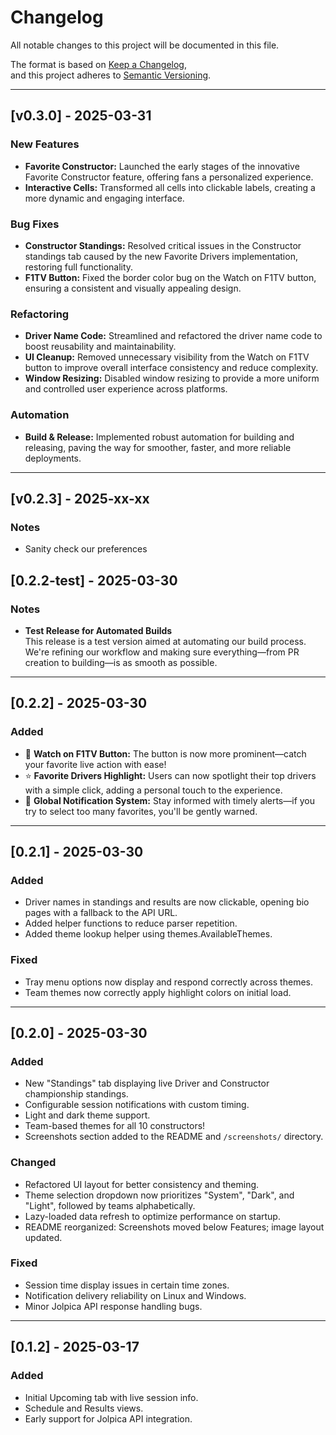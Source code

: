 # Changelog

All notable changes to this project will be documented in this file.

The format is based on [Keep a Changelog](https://keepachangelog.com/en/1.0.0/),  
and this project adheres to [Semantic Versioning](https://semver.org/spec/v2.0.0.html).

---

## [v0.3.0] - 2025-03-31

### New Features
- **Favorite Constructor:** Launched the early stages of the innovative Favorite Constructor feature, offering fans a personalized experience.
- **Interactive Cells:** Transformed all cells into clickable labels, creating a more dynamic and engaging interface.

### Bug Fixes
- **Constructor Standings:** Resolved critical issues in the Constructor standings tab caused by the new Favorite Drivers implementation, restoring full functionality.
- **F1TV Button:** Fixed the border color bug on the Watch on F1TV button, ensuring a consistent and visually appealing design.

### Refactoring
- **Driver Name Code:** Streamlined and refactored the driver name code to boost reusability and maintainability.
- **UI Cleanup:** Removed unnecessary visibility from the Watch on F1TV button to improve overall interface consistency and reduce complexity.
- **Window Resizing:** Disabled window resizing to provide a more uniform and controlled user experience across platforms.

### Automation
- **Build & Release:** Implemented robust automation for building and releasing, paving the way for smoother, faster, and more reliable deployments.

---

## [v0.2.3] - 2025-xx-xx

### Notes

- Sanity check our preferences

## [0.2.2-test] - 2025-03-30

### Notes

- **Test Release for Automated Builds**  
  This release is a test version aimed at automating our build process. We're refining our workflow and making sure everything—from PR creation to building—is as smooth as possible.

---

## [0.2.2] - 2025-03-30

### Added
- 🎥 **Watch on F1TV Button:** The button is now more prominent—catch your favorite live action with ease!
- ⭐ **Favorite Drivers Highlight:** Users can now spotlight their top drivers with a simple click, adding a personal touch to the experience.
- 🔔 **Global Notification System:** Stay informed with timely alerts—if you try to select too many favorites, you'll be gently warned.

---

## [0.2.1] - 2025-03-30

### Added
- Driver names in standings and results are now clickable, opening bio pages with a fallback to the API URL.
- Added helper functions to reduce parser repetition.
- Added theme lookup helper using themes.AvailableThemes.

### Fixed
- Tray menu options now display and respond correctly across themes.
- Team themes now correctly apply highlight colors on initial load.

---

## [0.2.0] - 2025-03-30

### Added
- New "Standings" tab displaying live Driver and Constructor championship standings.
- Configurable session notifications with custom timing.
- Light and dark theme support.
- Team-based themes for all 10 constructors!
- Screenshots section added to the README and `/screenshots/` directory.

### Changed
- Refactored UI layout for better consistency and theming.
- Theme selection dropdown now prioritizes "System", "Dark", and "Light", followed by teams alphabetically.
- Lazy-loaded data refresh to optimize performance on startup.
- README reorganized: Screenshots moved below Features; image layout updated.

### Fixed
- Session time display issues in certain time zones.
- Notification delivery reliability on Linux and Windows.
- Minor Jolpica API response handling bugs.

---

## [0.1.2] - 2025-03-17

### Added
- Initial Upcoming tab with live session info.
- Schedule and Results views.
- Early support for Jolpica API integration.
